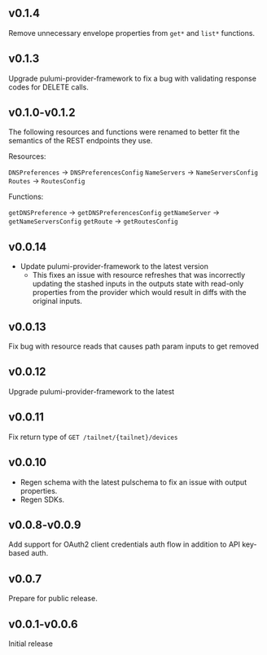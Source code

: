 ## v0.1.4

Remove unnecessary envelope properties from `get*` and `list*` functions.

## v0.1.3

Upgrade pulumi-provider-framework to fix a bug with validating response codes for DELETE calls.

## v0.1.0-v0.1.2

The following resources and functions were renamed to better fit the
semantics of the REST endpoints they use.

Resources:

`DNSPreferences` -> `DNSPreferencesConfig`
`NameServers` -> `NameServersConfig`
`Routes` -> `RoutesConfig`

Functions:

`getDNSPreference` -> `getDNSPreferencesConfig`
`getNameServer` -> `getNameServersConfig`
`getRoute` -> `getRoutesConfig`

## v0.0.14

- Update pulumi-provider-framework to the latest version
  - This fixes an issue with resource refreshes that was incorrectly updating
    the stashed inputs in the outputs state with read-only properties from the
    provider which would result in diffs with the original inputs.

## v0.0.13

Fix bug with resource reads that causes path param inputs to get removed

## v0.0.12

Upgrade pulumi-provider-framework to the latest

## v0.0.11

Fix return type of `GET /tailnet/{tailnet}/devices`

## v0.0.10

- Regen schema with the latest pulschema to fix an issue with output properties.
- Regen SDKs.

## v0.0.8-v0.0.9

Add support for OAuth2 client credentials auth flow in addition to API key-based auth.

## v0.0.7

Prepare for public release.

## v0.0.1-v0.0.6

Initial release
